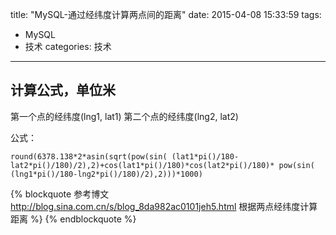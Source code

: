 title: "MySQL-通过经纬度计算两点间的距离"
date: 2015-04-08 15:33:59
tags:
- MySQL
- 技术
categories: 技术
---

## 计算公式，单位米
第一个点的经纬度(lng1, lat1)
第二个点的经纬度(lng2, lat2)

公式：

```mysql
round(6378.138*2*asin(sqrt(pow(sin( (lat1*pi()/180-lat2*pi()/180)/2),2)+cos(lat1*pi()/180)*cos(lat2*pi()/180)* pow(sin( (lng1*pi()/180-lng2*pi()/180)/2),2)))*1000)
```

{% blockquote 参考博文 http://blog.sina.com.cn/s/blog_8da982ac0101jeh5.html 根据两点经纬度计算距离 %}
{% endblockquote %}